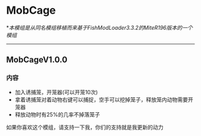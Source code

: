 # MobCage
**本模组是从同名模组移植而来基于FishModLoader3.3.2的MiteR196版本的一个模组*

---

## MobCageV1.0.0
### 内容
* 加入诱捕笼，开笼器(可以开笼10次)
* 拿着诱捕笼对着动物右键可以捕捉，空手可以挖掉笼子，释放笼内动物需要开笼器
* 释放动物时有25%的几率不掉落笼子

如果你喜欢这个模组，请支持一下我，你们的支持就是我更新的动力